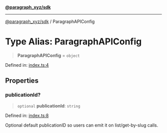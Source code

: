 [**@paragraph_xyz/sdk**](../README.md)

***

[@paragraph_xyz/sdk](../README.md) / ParagraphAPIConfig

# Type Alias: ParagraphAPIConfig

> **ParagraphAPIConfig** = `object`

Defined in: [index.ts:4](https://github.com/paragraph-xyz/paragraph-sdk-js/blob/e2721ac79242f7c39d41ae22db1a83df74dff661/src/index.ts#L4)

## Properties

### publicationId?

> `optional` **publicationId**: `string`

Defined in: [index.ts:8](https://github.com/paragraph-xyz/paragraph-sdk-js/blob/e2721ac79242f7c39d41ae22db1a83df74dff661/src/index.ts#L8)

Optional default publicationID so users can emit it on list/get-by-slug calls.
